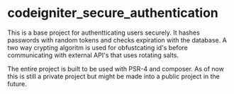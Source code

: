 # codeigniter_secure_authentication
This is a base project for authentticating users securely. It hashes passwords with random tokens and checks expiration with the database. A two way crypting algoritm is used for obfustcating id's before communicating with external API's that uses rotating salts.

The entire project is built to be used with PSR-4 and composer. As of now this is still a private project but might be made into a public project in the future.
